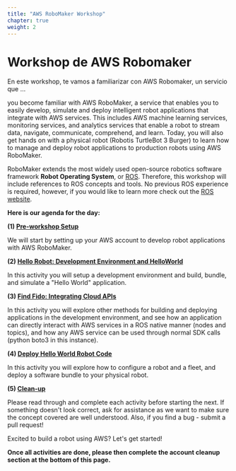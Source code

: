 ```yaml
---
title: "AWS RoboMaker Workshop"
chapter: true
weight: 2
---
```


# Workshop de AWS Robomaker 

En este workshop, te vamos a familiarizar con AWS Robomaker, un servicio que ...

you become familiar with AWS RoboMaker, a service that enables you to easily develop, simulate and deploy intelligent robot applications that integrate with AWS services. This includes AWS machine learning services, monitoring services, and analytics services that enable a robot to stream data, navigate, communicate, comprehend, and learn. Today, you will also get hands on with a physical robot (Robotis TurtleBot 3 Burger) to learn how to manage and deploy robot applications to production robots using AWS RoboMaker.

RoboMaker extends the most widely used open-source robotics software framework **Robot Operating System**, or [ROS](http://www.ros.org/). Therefore, this workshop will include references to ROS concepts and tools. No previous ROS experience is required, however, if you would like to learn more check out the [ROS website](http://www.ros.org/).

**Here is our agenda for the day:**

**(1) [Pre-workshop Setup](setup/)**

We will start by setting up your AWS account to develop robot applications with AWS RoboMaker. 

**(2) [Hello Robot: Development Environment and HelloWorld](helloworld/)**

In this activity you will setup a development environment and build, bundle, and simulate a "Hello World" application.

**(3) [Find Fido: Integrating Cloud APIs](dogfinder/)**

In this activity you will explore other methods for building and deploying applications in the development environment, and see how an application can directly interact with AWS services in a ROS native manner (nodes and topics), and how any AWS service can be used through normal SDK calls (python boto3 in this instance).

**(4) [Deploy Hello World Robot Code](deploy/)**

In this activity you will explore how to configure a robot and a fleet, and deploy a software bundle to your physical robot.

**(5) [Clean-up](cleanup/)**

Please read through and complete each activity before starting the next. If something doesn't look correct, ask for assistance as we want to make sure the concept covered are well understood. Also, if you find a bug - submit a pull request!

Excited to build a robot using AWS? Let's get started!

**Once all activities are done, please then complete the account cleanup section at the bottom of this page.**


